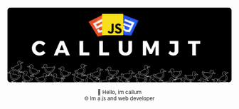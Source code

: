 <svg fill="none" viewBox="0 0 600 300" width="600" height="300" xmlns="http://www.w3.org/2000/svg">
<foreignObject width="100%" height="100%">
<div xmlns="http://www.w3.org/1999/xhtml">

  <p align="center"><img src="images/CallumJt.png" style="border-radius:8px;"></p>

  <p align="center">
    👋 Hello, im callum<br>
    🌐 Im a js and web developer<br>
  </p>
      
</div>
</foreignObject>
</svg>
<!--[![Discord Presence](https://lanyard.cnrad.dev/api/529773171574833152)](https://discord.com/users/529773171574833152?borderRadius=99999px)-->

